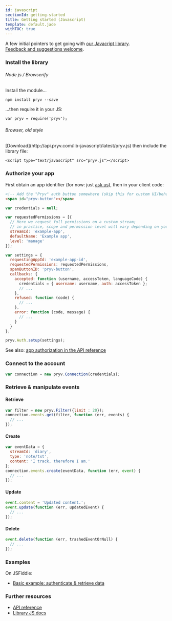 ```yaml
---
id: javascript
sectionId: getting-started
title: Getting started (Javascript)
template: default.jade
withTOC: true
---
```


A few initial pointers to get going with [our Javacript library](https://github.com/pryv/lib-javascript).<br>
[Feedback and suggestions welcome](http://github.com/pryv/dev-site/issues).


### Install the library

<div class="row">

<div class="col-md-6">
<h6>Node.js / Browserify</h6>
<p>Install the module...</p>
<pre><code class="lang-bash">npm install pryv --save</code></pre>
<p>...then require it in your JS:</p>
<pre><code class="lang-javascript">var pryv = require('pryv');</code></pre>
</div>

<div class="col-md-6">
<h6>Browser, old style</h6>
<p>[Download](http://api.pryv.com/lib-javascript/latest/pryv.js) then include the library file:</p>
<pre><code class="lang-html">&lt;script type="text/javascript" src="pryv.js"&gt;&lt;/script&gt;</code></pre>
</div>

</div>


### Authorize your app

First obtain an app identifier (for now: just [ask us](mailto:developers@pryv.com)), then in your client code:

```html
<!-- Add the "Pryv" auth button somewhere (skip this for custom UI/behavior) -->
<span id="pryv-button"></span>
```

```javascript
var credentials = null;

var requestedPermissions = [{
  // Here we request full permissions on a custom stream;
  // in practice, scope and permission level will vary depending on your needs
  streamId: 'example-app',
  defaultName: 'Example app',
  level: 'manage'
}];

var settings = {
  requestingAppId: 'example-app-id',
  requestedPermissions: requestedPermissions,
  spanButtonID: 'pryv-button',
  callbacks: {
    accepted: function (username, accessToken, languageCode) {
      credentials = { username: username, auth: accessToken };
      // ...
    },
    refused: function (code) {
      // ...
    },
    error: function (code, message) {
      // ...
    }
  }
};

pryv.Auth.setup(settings);
```

See also: [app authorization in the API reference](/reference/#authorizing-your-app)


### Connect to the account

```javascript
var connection = new pryv.Connection(credentials);
```


### Retrieve & manipulate events

#### Retrieve

```javascript
var filter = new pryv.Filter({limit : 20});
connection.events.get(filter, function (err, events) {
  // ...
});
```

#### Create

```javascript
var eventData = {
  streamId: 'diary',
  type: 'note/txt',
  content: 'I track, therefore I am.'
};
connection.events.create(eventData, function (err, event) { 
  // ...
});
```

#### Update

```javascript
event.content = 'Updated content.';
event.update(function (err, updatedEvent) {
  // ...
});
```

#### Delete

```javascript
event.delete(function (err, trashedEventOrNull) {
  // ...
});
```


### Examples

On JSFiddle:

- [Basic example: authenticate & retrieve data](http://jsfiddle.net/pryv/fr4e834p/11/)


### Further resources

- [API reference](/reference)
- [Library JS docs](/lib-javascript/latest/docs/)
